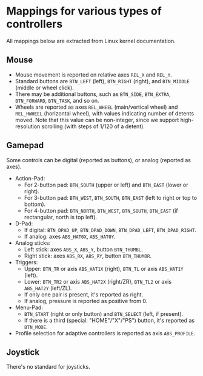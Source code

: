 # Mappings for various types of controllers

All mappings below are extracted from Linux kernel documentation.

## Mouse

- Mouse movement is reported on relative axes `REL_X` and `REL_Y`.
- Standard buttons are `BTN_LEFT` (left), `BTN_RIGHT` (right), and `BTN_MIDDLE` (middle or wheel click).
- There may be additional buttons, such as `BTN_SIDE`, `BTN_EXTRA`, `BTN_FORWARD`, `BTN_TASK`, and so on.
- Wheels are reported as axes `REL_WHEEL` (main/vertical wheel) and `REL_HWHEEL` (horizontal wheel),
  with values indicating number of detents moved. Note that this value can be non-integer,
  since we support high-resolution scrolling (with steps of 1/120 of a detent).

## Gamepad

Some controls can be digital (reported as buttons), or analog (reported as axes).

- Action-Pad:
  - For 2-button pad: `BTN_SOUTH` (upper or left) and `BTN_EAST` (lower or right).
  - For 3-button pad: `BTN_WEST`, `BTN_SOUTH`, `BTN_EAST` (left to right or top to bottom).
  - For 4-button pad: `BTN_NORTH`, `BTN_WEST`, `BTN_SOUTH`, `BTN_EAST` (if rectangular, north is top left).
- D-Pad:
  - If digital: `BTN_DPAD_UP`, `BTN_DPAD_DOWN`, `BTN_DPAD_LEFT`, `BTN_DPAD_RIGHT`.
  - If analog: axes `ABS_HAT0X`, `ABS_HAT0Y`.
- Analog sticks:
  - Left stick: axes `ABS_X`, `ABS_Y`, button `BTN_THUMBL`.
  - Right stick: axes `ABS_RX`, `ABS_RY`, button `BTN_THUMBR`.
- Triggers:
  - Upper: `BTN_TR` or axis `ABS_HAT1X` (right), `BTN_TL` or axis `ABS_HAT1Y` (left).
  - Lower: `BTN_TR2` or axis `ABS_HAT2X` (right/ZR), `BTN_TL2` or axis `ABS_HAT2Y` (left/ZL).
  - If only one pair is present, it's reported as right.
  - If analog, pressure is reported as positive from 0.
- Menu-Pad:
  - `BTN_START` (right or only button) and `BTN_SELECT` (left, if present).
  - If there is a third (special: "HOME"/"X"/"PS") button, it's reported as `BTN_MODE`.
- Profile selection for adaptive controllers is reported as axis `ABS_PROFILE`.

## Joystick

There's no standard for joysticks.
